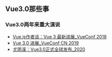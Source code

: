 ## Vue3.0那些事

### Vue3.0两年来重大演说
- [Vue.js作者谈：Vue 3 最新进展_VueConf 2018](./1.Vue.js作者谈：Vue3最新进展_VueConf_2018.md)
- [Vue 3.0 进展_VueConf CN 2019](./2.Vue3.0进展_VueConf_CN_2019.md)
- [尤雨溪：Vue3.0正式全球发布_2020](./3.尤雨溪：Vue3.0正式全球发布_2020.md)